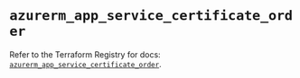 # `azurerm_app_service_certificate_order`

Refer to the Terraform Registry for docs: [`azurerm_app_service_certificate_order`](https://registry.terraform.io/providers/hashicorp/azurerm/3.102.0/docs/resources/app_service_certificate_order).
